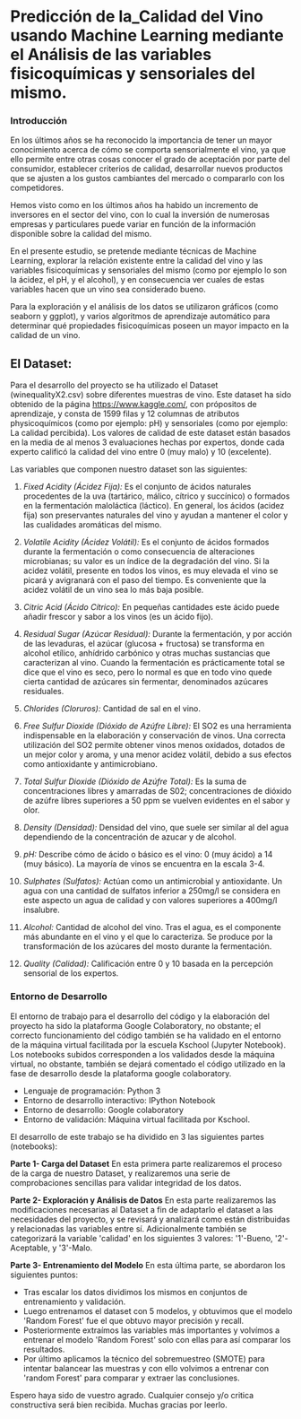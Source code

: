 # Predicción de la_Calidad del Vino usando Machine Learning mediante el Análisis de las variables fisicoquímicas y sensoriales del mismo.
### **Introducción**

En los últimos años se ha reconocido la importancia de tener un mayor conocimiento acerca de cómo se comporta sensorialmente el vino, ya que ello permite entre otras cosas conocer el grado de aceptación por parte del consumidor, establecer criterios de calidad, desarrollar nuevos productos que se ajusten a los gustos cambiantes del mercado o compararlo con los competidores.

Hemos visto como en los últimos años ha habido un incremento de inversores en el sector del vino, con lo cual la inversión de numerosas empresas y particulares puede variar en función de la información disponible sobre la calidad del mismo.

En el presente estudio, se pretende mediante técnicas de Machine Learning, explorar la relación existente entre la calidad del vino y las variables fisicoquímicas y sensoriales del mismo (como por ejemplo lo son la ácidez, el pH, y el alcohol), y en consecuencia ver cuales de estas variables hacen que un vino sea considerado bueno.

Para la exploración y el análisis de los datos se utilizaron gráficos (como seaborn y ggplot), y varios algoritmos de aprendizaje automático para determinar qué propiedades fisicoquímicas poseen un mayor impacto en la calidad de un vino.

## **El Dataset**:

Para el desarrollo del proyecto se ha utilizado el Dataset (winequalityX2.csv) sobre diferentes muestras de vino. Este dataset ha sido obtenido de la página https://www.kaggle.com/, con própositos de aprendizaje, y consta de 1599 filas y 12 columnas de atributos physicoquímicos (como por ejemplo: pH) y sensoriales (como por ejemplo: La calidad percibida). Los valores de calidad de este dataset están basados en la media de al menos 3 evaluaciones hechas por expertos, donde cada experto calificó la calidad del vino entre 0 (muy malo) y 10 (excelente). 

Las variables que componen nuestro dataset son las siguientes:

1. *Fixed Acidity (Ácidez Fija):* Es el conjunto de ácidos naturales procedentes de la uva (tartárico, málico, cítrico y succínico) o formados en la fermentación maloláctica (láctico). En general, los ácidos (acidez fija) son preservantes naturales del vino y ayudan a mantener el color y las cualidades aromáticas del mismo.

2. *Volatile Acidity (Ácidez Volátil):* Es el conjunto de ácidos formados durante la fermentación o como consecuencia de alteraciones microbianas; su valor es un índice de la degradación del vino. Si la acidez volátil, presente en todos los vinos, es muy elevada el vino se picará y avigranará con el paso del tiempo. Es conveniente que la acidez volátil de un vino sea lo más baja posible. 

3. *Citric Acid (Ácido Cítrico):* En pequeñas cantidades este ácido puede añadir frescor y sabor a los vinos (es un ácido fijo).

4. *Residual Sugar (Azúcar Residual):* Durante la fermentación, y por acción de las levaduras, el azúcar (glucosa + fructosa) se transforma en alcohol etílico, anhídrido carbónico y otras muchas sustancias que caracterizan al vino. Cuando la fermentación es prácticamente total se dice que el vino es seco, pero lo normal es que en todo vino quede cierta cantidad de azúcares sin fermentar, denominados azúcares residuales.

5. *Chlorides (Cloruros):* Cantidad de sal en el vino.

6. *Free Sulfur Dioxide (Dióxido de Azúfre Libre):* El SO2 es una herramienta indispensable en la elaboración y conservación de vinos. Una correcta utilización del SO2 permite obtener vinos menos oxidados, dotados de un mejor color y aroma, y una menor acidez volátil, debido a sus efectos como antioxidante y antimicrobiano.

7. *Total Sulfur Dioxide (Dióxido de Azúfre Total):* Es la suma de concentraciones libres y amarradas de S02; concentraciones de dióxido de azúfre libres superiores a 50 ppm se vuelven evidentes en el sabor y olor.

8. *Density (Densidad):* Densidad del vino, que suele ser similar al del agua dependiendo de la concentración de azucar y de alcohol.

9. *pH:* Describe cómo de ácido o básico es el vino: 0 (muy ácido) a 14 (muy básico). La mayoría de vinos se encuentra en la escala 3-4.

10. *Sulphates (Sulfatos):* Actúan como un antimicrobial y antioxidante. Un agua con una cantidad de sulfatos inferior a 250mg/l se considera en este aspecto un agua de calidad y con valores superiores a 400mg/l insalubre.

11. *Alcohol:* Cantidad de alcohol del vino. Tras el agua, es el componente más abundante en el vino y el que lo caracteriza. Se produce por la transformación de los azúcares del mosto durante la fermentación. 

12. *Quality (Calidad):* Calificación entre 0 y 10 basada en la percepción sensorial de los expertos.

### **Entorno de Desarrollo**

El entorno de trabajo para el desarrollo del código y la elaboración del proyecto ha sido la plataforma Google Colaboratory, no obstante; el correcto funcionamiento del código también se ha validado en el entorno de la máquina virtual facilitada por la escuela Kschool (Jupyter Notebook).
Los notebooks subidos corresponden a los validados desde la máquina virtual, no obstante, también se dejará comentado el código utilizado en la fase de desarrollo desde la plataforma google colaboratory.

- Lenguaje de programación: Python 3
- Entorno de desarrollo interactivo: IPython Notebook
- Entorno de desarrollo: Google colaboratory
- Entorno de validación: Máquina virtual facilitada por Kschool.

El desarrollo de este trabajo se ha dividido en 3 las siguientes partes (notebooks):

**Parte 1- Carga del Dataset**
En esta primera parte realizaremos el proceso de la carga de nuestro Dataset, y realizaremos una serie de comprobaciones sencillas para validar integridad de los datos.

**Parte 2- Exploración y Análisis de Datos**
En esta parte realizaremos las modificaciones necesarias al Dataset a fin de adaptarlo el dataset a las necesidades del proyecto, y se revisará y analizará como están distribuidas y relacionadas las variables entre sí. Adicionalmente también se categorizará la variable 'calidad' en los siguientes 3 valores: '1'-Bueno, '2'-Aceptable, y '3'-Malo.

**Parte 3- Entrenamiento del Modelo**
En esta última parte, se abordaron los siguientes puntos:

- Tras escalar los datos dividimos los mismos en conjuntos de entrenamiento y validación.
- Luego entrenamos el dataset con 5 modelos, y obtuvimos que el modelo 'Random Forest' fue el que obtuvo mayor precisión y recall.
- Posteriormente extraímos las variables más importantes y volvímos a entrenar el modelo 'Random Forest' solo con ellas para así comparar los resultados.
- Por último aplicamos la técnico del sobremuestreo (SMOTE) para intentar balancear las muestras y con ello volvimos a entrenar con 'random Forest' para comparar y extraer las conclusiones. 
 
Espero haya sido de vuestro agrado. Cualquier consejo y/o critica constructiva será bien recibida. Muchas gracias por leerlo.
  



